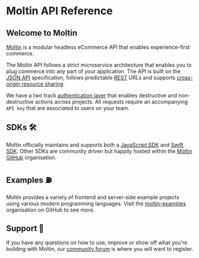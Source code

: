 # Moltin API Reference

## Welcome to Moltin

[Moltin](https://moltin.com) is a modular headless eCommerce API that enables experience-first commerce.

The Moltin API follows a strict microservice architecture that enables you to plug commerce into any part of your application. The API is built on the [JSON API](http://jsonapi.org/) specification, follows predictable [REST](https://en.wikipedia.org/wiki/Representational_state_transfer) URLs and supports [cross-origin resource sharing](https://en.wikipedia.org/wiki/Cross-origin_resource_sharing).

We have a two track [authentication layer](basics/authentication/) that enables destructive and non-destructive actions across projects. All requests require an accompanying `API key` that are associated to users on your team.

## SDKs 🛠

Moltin officially maintains and supports both a [JavaScript SDK](https://github.com/moltin/js-sdk) and [Swift SDK](https://github.com/moltin/ios-sdk). Other SDKs are community driven but happily hosted within the [Moltin GitHub](https://github.com/moltin) organisation.

## Examples ⛽️

Moltin provides a variety of frontend and server-side example projects using various modern programming languages. Visit the [moltin-examples](https://github.com/moltin-examples) organisation on GitHub to see more.

## Support 📢

If you have any questions on how to use, improve or show off what you're building with Moltin, our [community forum](https://forum.moltin.com/) is where you will want to register.

